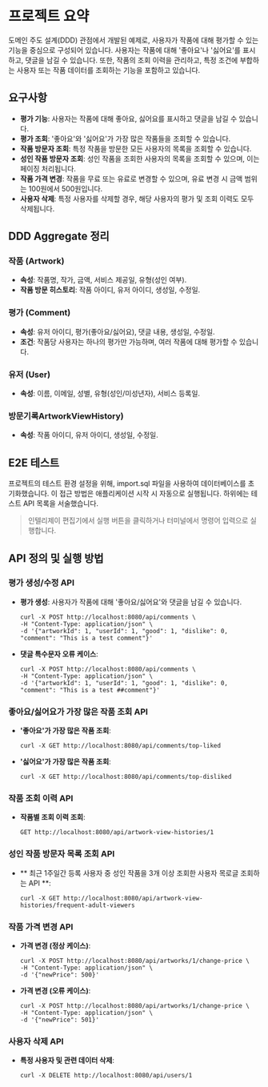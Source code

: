 # 프로젝트 요약

도메인 주도 설계(DDD) 관점에서 개발된 예제로, 사용자가 작품에 대해 평가할 수 있는 기능을 중심으로 구성되어 있습니다. 
사용자는 작품에 대해 '좋아요'나 '싫어요'를 표시하고, 댓글을 남길 수 있습니다. 
또한, 작품의 조회 이력을 관리하고, 특정 조건에 부합하는 사용자 또는 작품 데이터를 조회하는 기능을 포함하고 있습니다.

## 요구사항

- **평가 기능**: 사용자는 작품에 대해 좋아요, 싫어요를 표시하고 댓글을 남길 수 있습니다.
- **평가 조회**: '좋아요'와 '싫어요'가 가장 많은 작품들을 조회할 수 있습니다.
- **작품 방문자 조회**: 특정 작품을 방문한 모든 사용자의 목록을 조회할 수 있습니다.
- **성인 작품 방문자 조회**: 성인 작품을 조회한 사용자의 목록을 조회할 수 있으며, 이는 페이징 처리됩니다.
- **작품 가격 변경**: 작품을 무료 또는 유료로 변경할 수 있으며, 유료 변경 시 금액 범위는 100원에서 500원입니다.
- **사용자 삭제**: 특정 사용자를 삭제할 경우, 해당 사용자의 평가 및 조회 이력도 모두 삭제됩니다.

## DDD Aggregate 정리

### 작품 (Artwork)

- **속성**: 작품명, 작가, 금액, 서비스 제공일, 유형(성인 여부).
- **작품 방문 히스토리**: 작품 아이디, 유저 아이디, 생성일, 수정일.

### 평가 (Comment)

- **속성**: 유저 아이디, 평가(좋아요/싫어요), 댓글 내용, 생성일, 수정일.
- **조건**: 작품당 사용자는 하나의 평가만 가능하며, 여러 작품에 대해 평가할 수 있습니다.

### 유저 (User)

- **속성**: 이름, 이메일, 성별, 유형(성인/미성년자), 서비스 등록일.

### 방문기록ArtworkViewHistory)

- **속성**: 작품 아이디, 유저 아이디, 생성일, 수정일.


## E2E 테스트

프로젝트의 테스트 환경 설정을 위해, import.sql 파일을 사용하여 데이터베이스를 초기화했습니다. 이 접근 방법은 애플리케이션 시작 시 자동으로 실행됩니다.
하위에는 테스트 API 목록을 서술했습니다. 
> 인텔리제이 편집기에서 실행 버튼을 클릭하거나 터미널에서 명령어 입력으로 실행합니다. 

## API 정의 및 실행 방법 
### 평가 생성/수정 API

- **평가 생성**: 사용자가 작품에 대해 '좋아요/싫어요'와 댓글을 남길 수 있습니다.

    ```shell
    curl -X POST http://localhost:8080/api/comments \
    -H "Content-Type: application/json" \
    -d '{"artworkId": 1, "userId": 1, "good": 1, "dislike": 0, "comment": "This is a test comment"}'
    ```

- **댓글 특수문자 오류 케이스**:

    ```shell
    curl -X POST http://localhost:8080/api/comments \
    -H "Content-Type: application/json" \
    -d '{"artworkId": 1, "userId": 1, "good": 1, "dislike": 0, "comment": "This is a test ##comment"}'
    ```

### 좋아요/싫어요가 가장 많은 작품 조회 API

- **'좋아요'가 가장 많은 작품 조회**:

    ```shell
    curl -X GET http://localhost:8080/api/comments/top-liked
    ```

- **'싫어요'가 가장 많은 작품 조회**:

    ```shell
    curl -X GET http://localhost:8080/api/comments/top-disliked
    ```

### 작품 조회 이력 API

- **작품별 조회 이력 조회**:

    ```shell
    GET http://localhost:8080/api/artwork-view-histories/1 
    ```

### 성인 작품 방문자 목록 조회 API

- ** 최근 1주일간 등록 사용자 중 성인 작품을 3개 이상 조회한 사용자 목로글 조회하는 API **:

    ```shell
    curl -X GET http://localhost:8080/api/artwork-view-histories/frequent-adult-viewers
    ```

### 작품 가격 변경 API

- **가격 변경 (정상 케이스)**:

    ```shell
    curl -X POST http://localhost:8080/api/artworks/1/change-price \
    -H "Content-Type: application/json" \
    -d '{"newPrice": 500}'
    ```

- **가격 변경 (오류 케이스)**:

    ```shell
    curl -X POST http://localhost:8080/api/artworks/1/change-price \
    -H "Content-Type: application/json" \
    -d '{"newPrice": 501}'
    ```

### 사용자 삭제 API

- **특정 사용자 및 관련 데이터 삭제**:

    ```shell
    curl -X DELETE http://localhost:8080/api/users/1
    ```